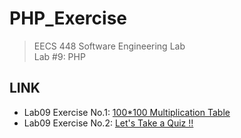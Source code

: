 # PHP_Exercise
>EECS 448 Software Engineering Lab
 <br>Lab #9: PHP
## LINK 
- Lab09 Exercise No.1: [100*100 Multiplication Table](https://people.eecs.ku.edu/~m282h813/Lab09/Exercise1/lab09_Exercise_1.php)
- Lab09 Exercise No.2: [Let's Take a Quiz !!](https://people.eecs.ku.edu/~m282h813/Lab09/Exercise2/Quiz_lab9_EX2.html)
